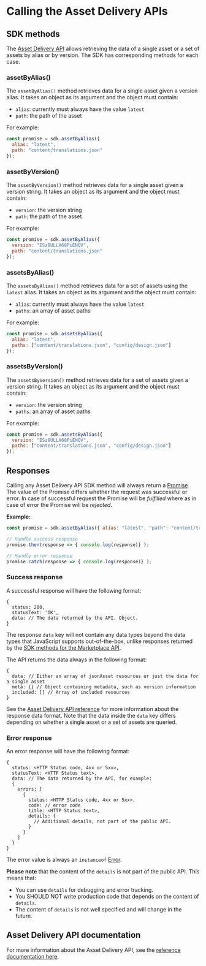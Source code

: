 # Calling the Asset Delivery APIs

## SDK methods

The [Asset Delivery
API](https://www.sharetribe.com/api-reference/asset-delivery-api.html) allows
retrieving the data of a single asset or a set of assets by alias or by version.
The SDK has corresponding methods for each case.

### assetByAlias()

The `assetByAlias()` method retrieves data for a single asset given a version
alias. It takes an object as its argument and the object must contain:

* `alias`: currently must always have the value `latest`
* `path`: the path of the asset

For example:

```js
const promise = sdk.assetByAlias({
  alias: "latest",
  path: "content/translations.json"
});
```

### assetByVersion()

The `assetByVersion()` method retrieves data for a single asset given a version
string. It takes an object as its argument and the object must contain:

* `version`: the version string
* `path`: the path of the asset

For example:

```js
const promise = sdk.assetByAlias({
  version: "ESz8ULLX68PiENQV",
  path: "content/translations.json"
});
```

### assetsByAlias()

The `assetsByAlias()` method retrieves data for a set of assets using the
`latest` alias. It takes an object as its argument and the object must contain:

* `alias`: currently must always have the value `latest`
* `paths`: an array of asset paths

For example:

```js
const promise = sdk.assetsByAlias({
  alias: "latest",
  paths: ["content/translations.json", "config/design.json"]
});
```

### assetsByVersion()

The `assetsByVersion()` method retrieves data for a set of assets given a
version string. It takes an object as its argument and the object must contain:

* `version`: the version string
* `paths`: an array of asset paths

For example:

```js
const promise = sdk.assetsByAlias({
  version: "ESz8ULLX68PiENQV",
  paths: ["content/translations.json", "config/design.json"]
});
```

## Responses

Calling any Asset Delivery API SDK method will always return a
[Promise](https://developer.mozilla.org/en-US/docs/Web/JavaScript/Reference/Global_Objects/Promise).
The value of the Promise differs whether the request was successful or error. In
case of successful request the Promise will be *fulfilled* where as in case of
error the Promise will be *rejected*.

**Example:**

```js
const promise = sdk.assetByAlias({ alias: "latest", "path": "content/translations.json" });

// Handle success response
promise.then(response => { console.log(response)} );

// Handle error response
promise.catch(response => { console.log(response)} );
```

### Success response

A successful response will have the following format:

```
{
  status: 200,
  statusText: 'OK',
  data: // The data returned by the API. Object.
}
```

The response `data` key will not contain any data types beyond the data types
that JavaScript supports out-of-the-box, unlike responses returned by the [SDK
methods for the Marketplace API](./calling-the-api.md).

The API returns the data always in the following format:

```
{
  data: // Either an array of jsonAsset resources or just the data for a single asset
  meta: {} // Object containing metadata, such as version information
  included: [] // Array of included resources
}
```

See the [Asset Delivery API
reference](https://www.sharetribe.com/api-reference/asset-delivery-api.html) for
more information about the response data format. Note that the data inside the
`data` key differs depending on whether a single asset or a set of assets are
queried.

### Error response

An error response will have the following format:

```
{
  status: <HTTP Status code, 4xx or 5xx>,
  statusText: <HTTP Status text>,
  data: // The data returned by the API, for example:
  {
    errors: [
      {
        status: <HTTP Status code, 4xx or 5xx>,
        code: // error code
        title: <HTTP Status text>,
        details: {
          // Additional details, not part of the public API.
        }
      }
    ]
  }
}
```

The error value is always an `instanceof`
[Error](https://developer.mozilla.org/en-US/docs/Web/JavaScript/Reference/Global_Objects/Error).

**Please note** that the content of the `details` is not part of the public API.
This means that:

- You can use `details` for debugging and error tracking.
- You SHOULD NOT write production code that depends on the content of `details`.
- The content of `details` is not well specified and will change in the future.

## Asset Delivery API documentation

For more information about the Asset Delivery API, see the [reference
documentation
here](https://www.sharetribe.com/api-reference/asset-delivery-api.html).
